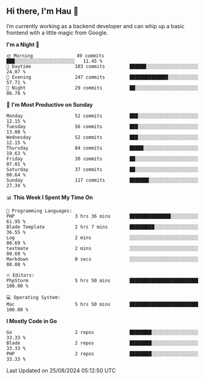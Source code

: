 ## Hi there, I'm Hau 👋
I’m currently working as a backend developer and can whip up a basic frontend with a little magic from Google. 

<!--START_SECTION:waka-->
**I'm a Night 🦉** 

```text
🌞 Morning                49 commits          ███░░░░░░░░░░░░░░░░░░░░░░   11.45 % 
🌆 Daytime                103 commits         ██████░░░░░░░░░░░░░░░░░░░   24.07 % 
🌃 Evening                247 commits         ██████████████░░░░░░░░░░░   57.71 % 
🌙 Night                  29 commits          ██░░░░░░░░░░░░░░░░░░░░░░░   06.78 % 
```
📅 **I'm Most Productive on Sunday** 

```text
Monday                   52 commits          ███░░░░░░░░░░░░░░░░░░░░░░   12.15 % 
Tuesday                  56 commits          ███░░░░░░░░░░░░░░░░░░░░░░   13.08 % 
Wednesday                52 commits          ███░░░░░░░░░░░░░░░░░░░░░░   12.15 % 
Thursday                 84 commits          █████░░░░░░░░░░░░░░░░░░░░   19.63 % 
Friday                   30 commits          ██░░░░░░░░░░░░░░░░░░░░░░░   07.01 % 
Saturday                 37 commits          ██░░░░░░░░░░░░░░░░░░░░░░░   08.64 % 
Sunday                   117 commits         ███████░░░░░░░░░░░░░░░░░░   27.34 % 
```


📊 **This Week I Spent My Time On** 

```text
💬 Programming Languages: 
PHP                      3 hrs 36 mins       ███████████████░░░░░░░░░░   61.95 % 
Blade Template           2 hrs 7 mins        █████████░░░░░░░░░░░░░░░░   36.55 % 
Log                      2 mins              ░░░░░░░░░░░░░░░░░░░░░░░░░   00.69 % 
textmate                 2 mins              ░░░░░░░░░░░░░░░░░░░░░░░░░   00.69 % 
Markdown                 0 secs              ░░░░░░░░░░░░░░░░░░░░░░░░░   00.08 % 

🔥 Editors: 
PhpStorm                 5 hrs 50 mins       █████████████████████████   100.00 % 

💻 Operating System: 
Mac                      5 hrs 50 mins       █████████████████████████   100.00 % 
```

**I Mostly Code in Go** 

```text
Go                       2 repos             ████████░░░░░░░░░░░░░░░░░   33.33 % 
Blade                    2 repos             ████████░░░░░░░░░░░░░░░░░   33.33 % 
PHP                      2 repos             ████████░░░░░░░░░░░░░░░░░   33.33 % 
```




 Last Updated on 25/08/2024 05:12:50 UTC
<!--END_SECTION:waka-->
